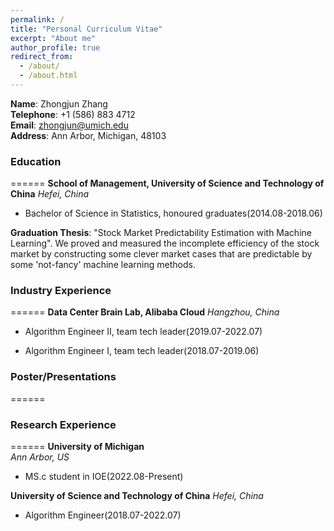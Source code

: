 ```yaml
---
permalink: /
title: "Personal Curriculum Vitae"
excerpt: "About me"
author_profile: true
redirect_from: 
  - /about/
  - /about.html
---
```


**Name**: Zhongjun Zhang\
**Telephone**: +1 (586) 883 4712 \
**Email**: zhongjun@umich.edu\
**Address**: Ann Arbor, Michigan, 48103 

### Education
======
**School of Management, University of Science and Technology of China**
*Hefei, China*
- Bachelor of Science in Statistics, honoured graduates(2014.08-2018.06)

**Graduation Thesis**: "Stock Market Predictability Estimation with Machine Learning". We proved and measured the incomplete efficiency of the stock market by constructing some clever market cases that are predictable by some 'not-fancy' machine learning methods.

### Industry Experience
======
**Data Center Brain Lab, Alibaba Cloud**
*Hangzhou, China*
- Algorithm Engineer II, team tech leader(2019.07-2022.07)

- Algorithm Engineer I, team tech leader(2018.07-2019.06)

### Poster/Presentations
======

### Research Experience 
======
**University of Michigan**\
*Ann Arbor, US*
- MS.c student in IOE(2022.08-Present)  

**University of Science and Technology of China**
*Hefei, China*
- Algorithm Engineer(2018.07-2022.07)
